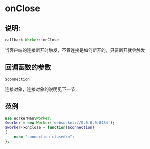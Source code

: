 # onClose
## 说明:
```php
callback Worker::onClose
```

当客户端的连接断开时触发，不管连接是如何断开的，只要断开就会触发

## 回调函数的参数

``` $connection ```

连接对象，连接对象的说明见下一节


## 范例

```php
use WorkerMan\Worker;
$worker = new Worker('websocket://0.0.0.0:8484');
$worker->onClose = function($connection)
{
    echo "connection closed\n";
};
```
